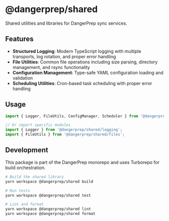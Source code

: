 # @dangerprep/shared

Shared utilities and libraries for DangerPrep sync services.

## Features

- **Structured Logging**: Modern TypeScript logging with multiple transports, log rotation, and proper error handling
- **File Utilities**: Common file operations including size parsing, directory management, and rsync functionality
- **Configuration Management**: Type-safe YAML configuration loading and validation
- **Scheduling Utilities**: Cron-based task scheduling with proper error handling

## Usage

```typescript
import { Logger, FileUtils, ConfigManager, Scheduler } from '@dangerprep/shared';

// Or import specific modules
import { Logger } from '@dangerprep/shared/logging';
import { FileUtils } from '@dangerprep/shared/files';
```

## Development

This package is part of the DangerPrep monorepo and uses Turborepo for build orchestration.

```bash
# Build the shared library
yarn workspace @dangerprep/shared build

# Run tests
yarn workspace @dangerprep/shared test

# Lint and format
yarn workspace @dangerprep/shared lint
yarn workspace @dangerprep/shared format
```
